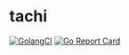 # tachi

[![GolangCI](https://golangci.com/badges/github.com/ohsawa0515/tachi.svg)](https://golangci.com/r/github.com/ohsawa0515/tachi)
[![Go Report Card](https://goreportcard.com/badge/github.com/ohsawa0515/tachi)](https://goreportcard.com/report/github.com/ohsawa0515/tachi)